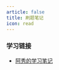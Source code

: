 ```yaml
---
article: false
title: 刷题笔记
icon: read
---
```


### 学习链接

- [阿秀的学习笔记](https://interviewguide.cn/notes/01-guide/web-guide-reading.html)